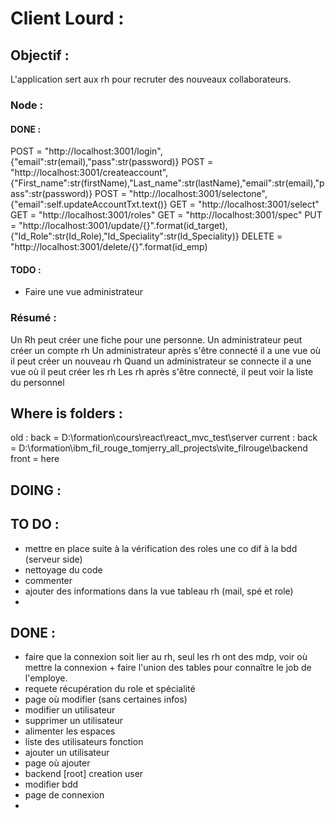 # Client Lourd :

## Objectif :

L'application sert aux rh pour recruter des nouveaux collaborateurs.

### Node :

#### DONE :

POST = "http://localhost:3001/login",{"email":str(email),"pass":str(password)}
POST = "http://localhost:3001/createaccount", {"First_name":str(firstName),"Last_name":str(lastName),"email":str(email),"pass":str(password)}
POST = "http://localhost:3001/selectone",{"email":self.updateAccountTxt.text()}
GET = "http://localhost:3001/select"
GET = "http://localhost:3001/roles"
GET = "http://localhost:3001/spec"
PUT = "http://localhost:3001/update/{}".format(id_target), {"Id_Role":str(Id_Role),"Id_Speciality":str(Id_Speciality)}
DELETE = "http://localhost:3001/delete/{}".format(id_emp)

#### TODO :

- Faire une vue administrateur

### Résumé :

Un Rh peut créer une fiche pour une personne.
Un administrateur peut créer un compte rh
Un administrateur après s'être connecté il a une vue où il peut créer un nouveau rh
Quand un administrateur se connecte il a une vue où il peut créer les rh
Les rh après s'être connecté, il peut voir la liste du personnel

## Where is folders :

old : back = D:\formation\cours\react\react_mvc_test\server
current : back = D:\formation\ibm_fil_rouge_tomjerry_all_projects\vite_filrouge\backend
front = here

## DOING :

## TO DO :

- mettre en place suite à la vérification des roles une co dif à la bdd (serveur side)
- nettoyage du code
- commenter
- ajouter des informations dans la vue tableau rh (mail, spé et role)
-

## DONE :

- faire que la connexion soit lier au rh, seul les rh ont des mdp, voir où mettre la connexion + faire l'union des tables pour connaître le job de l'employe.
- requete récupération du role et spécialité
- page où modifier (sans certaines infos)
- modifier un utilisateur
- supprimer un utilisateur
- alimenter les espaces
- liste des utilisateurs fonction
- ajouter un utilisateur
- page où ajouter
- backend [root] creation user
- modifier bdd
- page de connexion
-
